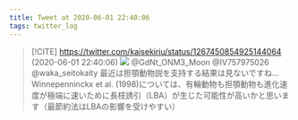 ```yaml
---
title: Tweet at 2020-06-01 22:40:06
tags: twitter_log
---
```


> [!CITE] https://twitter.com/kaisekiriu/status/1267450854925144064 (2020-06-01 22:40:06)
> ![](https://twitter.com/kaisekiriu/status/1267450854925144064)
> @GdNt_ONM3_Moon @IV757975026 @waka_seitokaity 最近は担顎動物説を支持する結果は見ないですね…
> Winnepenninckx et al. (1998)については、有輪動物も担顎動物も進化速度が極端に速いために長枝誘引（LBA）が生じた可能性が高いかと思います（最節約法はLBAの影響を受けやすい）
